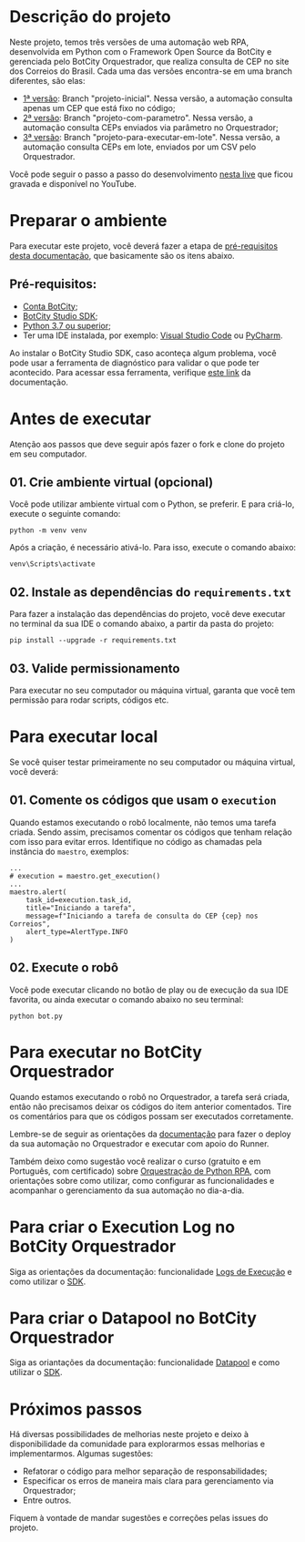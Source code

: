 # Descrição do projeto
Neste projeto, temos três versões de uma automação web RPA, desenvolvida em Python com o Framework Open Source da BotCity e gerenciada pelo BotCity Orquestrador, que realiza consulta de CEP no site dos Correios do Brasil. Cada uma das versões encontra-se em uma branch diferentes, são elas:
- [1ª versão](https://github.com/morgannadev/rpa-consulta-cep-em-lote/tree/projeto-inicial): Branch "projeto-inicial". Nessa versão, a automação consulta apenas um CEP que está fixo no código;
- [2ª versão](https://github.com/morgannadev/rpa-consulta-cep-em-lote/tree/projeto-com-parametro): Branch "projeto-com-parametro". Nessa versão, a automação consulta CEPs enviados via parâmetro no Orquestrador;
- [3ª versão](https://github.com/morgannadev/rpa-consulta-cep-em-lote/tree/projeto-para-executar-em-lote): Branch "projeto-para-executar-em-lote". Nessa versão, a automação consulta CEPs em lote, enviados por um CSV pelo Orquestrador.

Você pode seguir o passo a passo do desenvolvimento [nesta live](https://www.youtube.com/watch?v=45ZqN-DkWos) que ficou gravada e disponível no YouTube.

# Preparar o ambiente
Para executar este projeto, você deverá fazer a etapa de [pré-requisitos desta documentação](https://documentation.botcity.dev/pt/getting-started/prerequisites/), que basicamente são os itens abaixo.

## Pré-requisitos:
- [Conta BotCity](https://developers.botcity.dev/app/signup);
- [BotCity Studio SDK](https://documentation.botcity.dev/pt/getting-started/botcity-studio-sdk/);
- [Python 3.7 ou superior](https://www.python.org/downloads/);
- Ter uma IDE instalada, por exemplo: [Visual Studio Code](https://code.visualstudio.com/download) ou [PyCharm](https://www.jetbrains.com/pycharm/download/).

Ao instalar o BotCity Studio SDK, caso aconteça algum problema, você pode usar a ferramenta de diagnóstico para validar o que pode ter acontecido. Para acessar essa ferramenta, verifique [este link](https://documentation.botcity.dev/pt/getting-started/botcity-studio-sdk/#ferramenta-de-diagnostico) da documentação.

# Antes de executar
Atenção aos passos que deve seguir após fazer o fork e clone do projeto em seu computador.

## 01. Crie ambiente virtual (opcional)
Você pode utilizar ambiente virtual com o Python, se preferir. E para criá-lo, execute o seguinte comando:
```
python -m venv venv
```

Após a criação, é necessário ativá-lo. Para isso, execute o comando abaixo:
```
venv\Scripts\activate
```

## 02. Instale as dependências do `requirements.txt`
Para fazer a instalação das dependências do projeto, você deve executar no terminal da sua IDE o comando abaixo, a partir da pasta do projeto:
```
pip install --upgrade -r requirements.txt
```

## 03. Valide permissionamento
Para executar no seu computador ou máquina virtual, garanta que você tem permissão para rodar scripts, códigos etc.

# Para executar local
Se você quiser testar primeiramente no seu computador ou máquina virtual, você deverá:

## 01. Comente os códigos que usam o `execution`
Quando estamos executando o robô localmente, não temos uma tarefa criada. Sendo assim, precisamos comentar os códigos que tenham relação com isso para evitar erros. Identifique no código as chamadas pela instância do `maestro`, exemplos:
```
...
# execution = maestro.get_execution()
...
maestro.alert(
    task_id=execution.task_id,
    title="Iniciando a tarefa",
    message=f"Iniciando a tarefa de consulta do CEP {cep} nos Correios",
    alert_type=AlertType.INFO
)
```

## 02. Execute o robô
Você pode executar clicando no botão de play ou de execução da sua IDE favorita, ou ainda executar o comando abaixo no seu terminal:
```
python bot.py
```

# Para executar no BotCity Orquestrador
Quando estamos executando o robô no Orquestrador, a tarefa será criada, então não precisamos deixar os códigos do item anterior comentados. Tire os comentários para que os códigos possam ser executados corretamente.

Lembre-se de seguir as orientações da [documentação](https://documentation.botcity.dev/pt/tutorials/orchestrating-your-automation/) para fazer o deploy da sua automação no Orquestrador e executar com apoio do Runner.

Também deixo como sugestão você realizar o curso (gratuito e em Português, com certificado) sobre [Orquestração de Python RPA](https://developers.botcity.dev/academy/orchestration), com orientações sobre como utilizar, como configurar as funcionalidades e acompanhar o gerenciamento da sua automação no dia-a-dia.

# Para criar o Execution Log no BotCity Orquestrador
Siga as orientações da documentação: funcionalidade [Logs de Execução](https://documentation.botcity.dev/pt/maestro/features/logs/) e como utilizar o [SDK](https://documentation.botcity.dev/pt/maestro/maestro-sdk/log/).

# Para criar o Datapool no BotCity Orquestrador
Siga as oriantações da documentação: funcionalidade [Datapool](https://documentation.botcity.dev/pt/maestro/features/datapool/) e como utilizar o [SDK](https://documentation.botcity.dev/pt/maestro/maestro-sdk/datapool/).

# Próximos passos
Há diversas possibilidades de melhorias neste projeto e deixo à disponibilidade da comunidade para explorarmos essas melhorias e implementarmos. Algumas sugestões:
- Refatorar o código para melhor separação de responsabilidades;
- Especificar os erros de maneira mais clara para gerenciamento via Orquestrador;
- Entre outros.

Fiquem à vontade de mandar sugestões e correções pelas issues do projeto.
